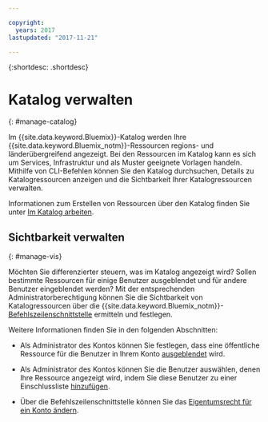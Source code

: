 ```yaml
---

copyright:
  years: 2017
lastupdated: "2017-11-21"

---
```


{:shortdesc: .shortdesc}

# Katalog verwalten
{: #manage-catalog}

Im {{site.data.keyword.Bluemix}}-Katalog werden Ihre {{site.data.keyword.Bluemix_notm}}-Ressourcen regions- und länderübergreifend angezeigt. Bei den Ressourcen im Katalog kann es sich um Services, Infrastruktur und als Muster geeignete Vorlagen handeln. Mithilfe von CLI-Befehlen können Sie den Katalog durchsuchen, Details zu Katalogressourcen anzeigen und die Sichtbarkeit Ihrer Katalogressourcen verwalten. 

Informationen zum Erstellen von Ressourcen über den Katalog finden Sie unter [Im Katalog arbeiten](/docs/overview/ui.html#catalogcreate). 

## Sichtbarkeit verwalten
{: #manage-vis}

Möchten Sie differenzierter steuern, was im Katalog angezeigt wird? Sollen bestimmte Ressourcen für einige Benutzer ausgeblendet und für andere Benutzer eingeblendet werden? Mit der entsprechenden Administratorberechtigung können Sie die Sichtbarkeit von Katalogressourcen über die {{site.data.keyword.Bluemix_notm}}-[Befehlszeilenschnittstelle](/docs/cli/reference/bluemix_cli/get_started.html#getting-started) ermitteln und festlegen. 

Weitere Informationen finden Sie in den folgenden Abschnitten: 

* Als Administrator des Kontos können Sie festlegen, dass eine öffentliche Ressource für die Benutzer in Ihrem Konto [ausgeblendet](/docs/admin/exclude.html) wird.

* Als Administrator des Kontos können Sie die Benutzer auswählen, denen Ihre Ressource angezeigt wird, indem Sie diese Benutzer zu einer Einschlussliste [hinzufügen](/docs/admin/include.html).

* Über die Befehlszeilenschnittstelle können Sie das [Eigentumsrecht für ein Konto ändern](/docs/admin/owners.html). 
